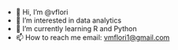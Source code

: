 - 👋 Hi, I’m @vflori
- 👀 I’m interested in data analytics
- 🌱 I’m currently learning R and Python
- 📫 How to reach me email: vmflori1@gmail.com
